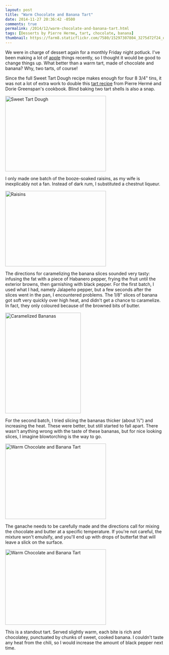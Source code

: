 ```yaml
---
layout: post
title: "Warm Chocolate and Banana Tart"
date: 2014-11-27 20:36:42 -0500
comments: true
permalink: /2014/12/warm-chocolate-and-banana-tart.html
tags: [Desserts by Pierre Herme, tart, chocolate, banana]
thumbnail: https://farm8.staticflickr.com/7580/15297307804_3275d72f24_q.jpg
---
```


We were in charge of dessert again for a monthly Friday night
potluck.  I've been making a lot of
[apple](/tag/apple/) things recently, so
I thought it would be good to change things up. What better than a
warm tart, made of chocolate and banana? Why, two tarts, of course!

Since the full Sweet Tart Dough recipe makes enough for four
8&nbsp;3/4" tins, it was not a lot of extra work to double this
[tart
recipe](http://www.zencancook.com/2010/03/warm-chocolate-banana-tart/) from
Pierre Hermé and Dorie Greenspan's cookbook.  Blind baking two tart
shells is also a snap.

<a href="https://www.flickr.com/photos/gnuf/15917589351" title="Sweet
Tart Dough by Eric Fung, on Flickr"><img
src="https://farm9.staticflickr.com/8677/15917589351_ffda50d0aa_n.jpg"
width="320" height="240" alt="Sweet Tart Dough"></a>

I only made one batch of the booze-soaked raisins, as my wife is
inexplicably not a fan. Instead of dark rum, I substituted a chestnut
liqueur.

<a href="https://www.flickr.com/photos/gnuf/15918893242" title="Raisins
by Eric Fung, on Flickr"><img
src="https://farm8.staticflickr.com/7576/15918893242_b01365a578_n.jpg"
width="320" height="240" alt="Raisins"></a>

The directions for caramelizing the banana slices sounded very
tasty: infusing the fat with a piece of Habanero pepper, frying the
fruit until the exterior browns, then garnishing with black pepper.
For the first batch, I used what I had, namely Jalapeño pepper, but 
a few seconds after the slices went in the pan, I encountered problems.
The 1/8" slices of banana got soft very quickly over high heat,
and didn't get a chance to caramelize. In fact, they only coloured
because of the browned bits of butter.

<a href="https://www.flickr.com/photos/gnuf/15732246470"
title="Caramelized Bananas by Eric Fung, on Flickr"><img
src="https://farm9.staticflickr.com/8590/15732246470_16b8698145_n.jpg"
width="240" height="320" alt="Caramelized Bananas"></a>

For the second batch, I tried slicing the bananas thicker (about
&frac12;") and increasing the heat. These were better, but still started
to fall apart. There wasn't anything wrong with the taste of these
bananas, but for nice looking slices, I imagine blowtorching is the way
to go. 

<a href="https://www.flickr.com/photos/gnuf/15297307804" title="Warm
Chocolate and Banana Tart by Eric Fung, on Flickr"><img
src="https://farm8.staticflickr.com/7580/15297307804_3275d72f24_n.jpg"
width="320" height="240" alt="Warm Chocolate and Banana Tart"></a>

The ganache needs to be carefully made and the directions call for
mixing the chocolate and butter at a specific temperature. If you're not
careful, the mixture won't emulsify, and you'll end up with drops of
butterfat that will leave a slick on the surface.

<a href="https://www.flickr.com/photos/gnuf/15732261890" title="Warm
Chocolate and Banana Tart by Eric Fung, on Flickr"><img
src="https://farm9.staticflickr.com/8590/15732261890_677759796e_n.jpg"
width="320" height="240" alt="Warm Chocolate and Banana Tart"></a>

This is a standout tart. Served slightly warm, each bite is rich
and chocolatey, punctuated by chunks of sweet, cooked banana. I
couldn't taste any heat from the chili, so I would increase the
amount of black pepper next time.
